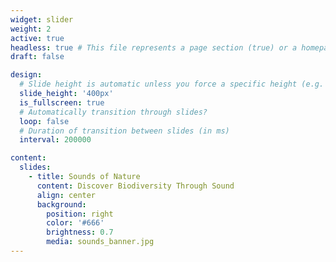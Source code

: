 ```yaml
---
widget: slider
weight: 2
active: true
headless: true # This file represents a page section (true) or a homepage (false).
draft: false

design:
  # Slide height is automatic unless you force a specific height (e.g. '400px')
  slide_height: '400px'
  is_fullscreen: true
  # Automatically transition through slides?
  loop: false
  # Duration of transition between slides (in ms)
  interval: 200000

content:
  slides:
    - title: Sounds of Nature
      content: Discover Biodiversity Through Sound
      align: center
      background:
        position: right
        color: '#666'
        brightness: 0.7
        media: sounds_banner.jpg
---
```

